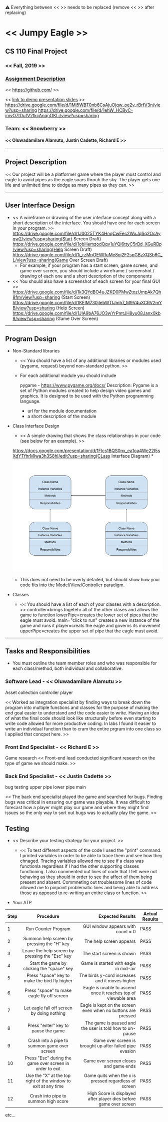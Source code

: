 :warning: Everything between << >> needs to be replaced (remove << >> after replacing)

# << Jumpy Eagle >>
## CS 110 Final Project
### << Fall, 2019 >>
### [Assignment Description](https://drive.google.com/open?id=1HLIk-539N9KiAAG1224NWpFyEl4RsPVBwtBZ9KbjicE)

<< [https://github.com/<repo>](#) >>

<< [link to demo presentation slides](#) >>
https://drive.google.com/file/d/1Mi5WBT0nb6CsAjuOjqw_oe2v_rBrfV3n/view?usp=sharing
https://drive.google.com/file/d/1ehW_HCByC-imvO7tDufV2tkcAnqnOKLi/view?usp=sharing

### Team: << Snowberry >>
#### << Oluwadamilare Alamutu, Justin Cadette, Richard E >>

***

## Project Description
<< Our project will be a platformer game where the player must control and eagle to avoid pipes as the eagle soars throuh the sky. The player gets one life and unlimited time to dodge as many pipes as they can. >>

***    

## User Interface Design
* << A wireframe or drawing of the user interface concept along with a short description of the interface. You should have one for each screen in your program. >>
https://drive.google.com/file/d/1J0025TYK4HnqCwEec2WxJqSq2OcAyqw2/view?usp=sharing(Start Screen Draft)
https://drive.google.com/file/d/1obHemzodQqv1uYQi6ttyC5rBd_XGuRBp/view?usp=sharing(Help Screen Draft)
https://drive.google.com/file/d/1j_rzMpOEWRuMe8oj2F2spGBzXQSb6C_L/view?usp=sharing(Game Over Screen Draft)
    * For example, if your program has a start screen, game screen, and game over screen, you should include a wireframe / screenshot / drawing of each one and a short description of the components
* << You should also have a screenshot of each screen for your final GUI >>
https://drive.google.com/file/d/1k3QYdBO4uJZKD0PMwZtozUmpAk7Qh8fm/view?usp=sharing (Start Screen)
https://drive.google.com/file/d/1KEIM730jIebWTIJmh7_M9V4uXCRV2mYB/view?usp=sharing (Help Screen)
https://drive.google.com/file/d/1JIA9bA76JO3wYrPmtJH8yu08Janx0kb9/view?usp=sharing (Game Over Screen)

***        

## Program Design
* Non-Standard libraries
    * << You should have a list of any additional libraries or modules used (pygame, request) beyond non-standard python. >>
    * For each additional module you should include
    
    
         pygame - https://www.pygame.org/docs/
         Description: Pygame is a set of Python modules created to help design video games and graphics. It is designed to be used with the Python programming language.
        * url for the module documentation
        * a short description of the module
       
* Class Interface Design
    * << A simple drawing that shows the class relationships in your code (see below for an example). >>
    
    https://docs.google.com/presentation/d/1Flcs1BQS0nx_ea1oa4We22I5sXdYTfhrMIwa3h3S8hI/edit?usp=sharing(CLass Interface Diagram)
        * ![class diagram](assets/class_diagram.jpg)
    * This does not need to be overly detailed, but should show how your code fits into the Model/View/Controller paradigm.
* Classes
    * << You should have a list of each of your classes with a description. >>
   controller=brings togetehr all of the other clases and allows the game to function
   lowerPipe=creates the lower set of pipes that the eagle must avoid.
   main="click to run" creates a new instance of the game and runs it
   player=creats the eagle and governs its movement
   upperPipe=creates the upper set of pipe that the eagle must avoid.
***

## Tasks and Responsibilities
* You must outline the team member roles and who was responsible for each class/method, both individual and collaborative.

### Software Lead - << Oluwadamilare Alamutu >>
Asset collection
controller
player

<< Worked as integration specialist by finding ways to break down the program into multiple funstions and classes for the purpose of making the end goal easier to understand and the code easier to write. Having an idea of what the final code should look like structurally before even starting to write code allowed for more productive coding. In labs I found it easier to write an individual function than to cram the entire prgram into one class so I applied that concpet here.   >>

### Front End Specialist - << Richard E >>
Game research 
<< Front-end lead conducted significant research on the type of game we should make. >>

### Back End Specialist - << Justin Cadette >>
bug testing
upper pipe 
lower pipe 
main

<< The back end specialist played the game and searched for bugs. Finding bugs was critical in ensuring our game was playable. It was difficult to forecast how a player might play our game and where they might find issues so the only way to sort out bugs was to actually play the game. >>

## Testing
* << Describe your testing strategy for your project. >>
    * << To test different aspects of the code I used the "print" command. I printed variables in order to be able to trace them and see how they chnaged. Tracing variables allowed me to see if a class was functionla regardless if I had the other supporting classes functioning. I also commented out lines of code that I felt were not behaving as they should in order to see the affect of them being present and absent. Commneting out troublesome lines of code allowed me to pinpoint problematic lines and being able to address those as opposed to re-writing an entire class or function. >>

* Your ATP

| Step                  | Procedure     | Expected Results  | Actual Results |
| ----------------------|:-------------:| -----------------:| -------------- |
|  1  | Run Counter Program  | GUI window appears with count = 0  |   PASS       |
|  2  | Summon help screen by pressing the "H" key  | The help screen appears |    PASS             |
|  3  | Leave the help screen by pressing the "Esc" key | The start screen is shown|PASS|
|  4  | Start the game by clicking the "space" key | Game is started with eagle in mid-air|PASS|
|  5  | Press "space" key to make the bird fly higher | The birds y-cord increases and it moves higher|PASS|
|  6  | Press "space" to make eagle fly off screen | Eagle is unable to ascend once it reaches top of viewable area |PASS|
|  7  | Let eagle fall off screen by doing nothing | Eagle is kept on the screen even when no buttons are pressed|PASS|
|  8  | Press "enter" key to pause the game | The game is paused and the user is told how to un-pause |PASS|
|  9  |Crash into a pipe to summon game over screen| Game over screen is brought up after failed pipe evasion |PASS|
| 10  |Press "Esc" during the game over screen in order to exit | Game over screen closes and game ends |PASS|
| 11  | Use the "X" at the top right of the window to exit at any time | Game quits when the x is pressed regardless of screen|PASS|
| 12  | Crash into pipe to summon high score | High Score is displayed after player dies before game over screen|PASS|
etc...
